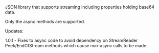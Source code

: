 JSON library that supports streaming including properties holding base64 data.

Only the async methods are supported.

Updates:

1.0.1 - Fixes to async code to avoid dependency on StreamReader Peek/EndOfStream
        methods which cause non-async calls to be made.